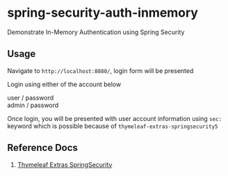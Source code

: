 # spring-security-auth-inmemory

Demonstrate In-Memory Authentication using Spring Security

## Usage

Navigate to `http://localhost:8080/`, login form will be presented

Login using either of the account below

user / password  
admin / password  

Once login, you will be presented with user account information using `sec:` keyword which is possible because of `thymeleaf-extras-springsecurity5`

## Reference Docs

1. <a href="https://github.com/thymeleaf/thymeleaf-extras-springsecurity">Thymeleaf Extras SpringSecurity</a>